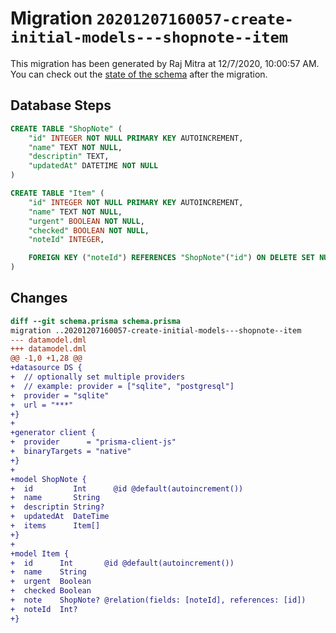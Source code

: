 # Migration `20201207160057-create-initial-models---shopnote--item`

This migration has been generated by Raj Mitra at 12/7/2020, 10:00:57 AM.
You can check out the [state of the schema](./schema.prisma) after the migration.

## Database Steps

```sql
CREATE TABLE "ShopNote" (
    "id" INTEGER NOT NULL PRIMARY KEY AUTOINCREMENT,
    "name" TEXT NOT NULL,
    "descriptin" TEXT,
    "updatedAt" DATETIME NOT NULL
)

CREATE TABLE "Item" (
    "id" INTEGER NOT NULL PRIMARY KEY AUTOINCREMENT,
    "name" TEXT NOT NULL,
    "urgent" BOOLEAN NOT NULL,
    "checked" BOOLEAN NOT NULL,
    "noteId" INTEGER,

    FOREIGN KEY ("noteId") REFERENCES "ShopNote"("id") ON DELETE SET NULL ON UPDATE CASCADE
)
```

## Changes

```diff
diff --git schema.prisma schema.prisma
migration ..20201207160057-create-initial-models---shopnote--item
--- datamodel.dml
+++ datamodel.dml
@@ -1,0 +1,28 @@
+datasource DS {
+  // optionally set multiple providers
+  // example: provider = ["sqlite", "postgresql"]
+  provider = "sqlite"
+  url = "***"
+}
+
+generator client {
+  provider      = "prisma-client-js"
+  binaryTargets = "native"
+}
+
+model ShopNote {
+  id         Int      @id @default(autoincrement())
+  name       String
+  descriptin String?
+  updatedAt  DateTime
+  items      Item[]
+}
+
+model Item {
+  id      Int       @id @default(autoincrement())
+  name    String
+  urgent  Boolean
+  checked Boolean
+  note    ShopNote? @relation(fields: [noteId], references: [id])
+  noteId  Int?
+}
```


